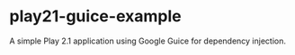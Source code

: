play21-guice-example
====================

A simple Play 2.1 application using Google Guice for dependency injection.